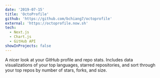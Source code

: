 ```yaml
---
date: '2019-07-15'
title: 'OctoProfile'
github: 'https://github.com/bchiang7/octoprofile'
external: 'https://octoprofile.now.sh'
tech:
  - Next.js
  - Chart.js
  - GitHub API
showInProjects: false
---
```


A nicer look at your GitHub profile and repo stats. Includes data visualizations of your top languages, starred repositories, and sort through your top repos by number of stars, forks, and size.
